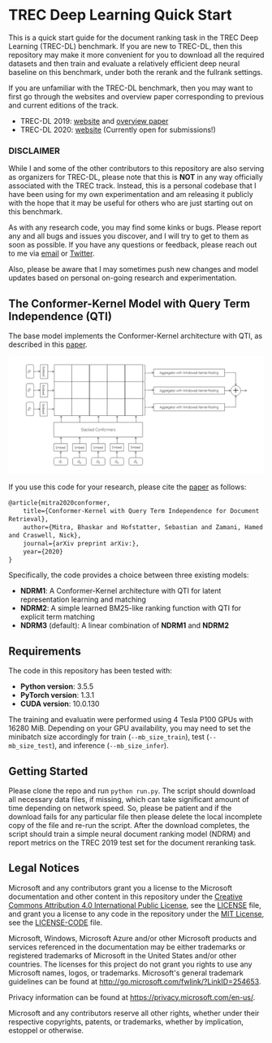 # TREC Deep Learning Quick Start

This is a quick start guide for the document ranking task in the TREC Deep Learning (TREC-DL) benchmark.
If you are new to TREC-DL, then this repository may make it more convenient for you to download all the required datasets and then train and evaluate a relatively efficient deep neural baseline on this benchmark, under both the rerank and the fullrank settings.

If you are unfamiliar with the TREC-DL benchmark, then you may want to first go through the websites and overview paper corresponding to previous and current editions of the track.
* TREC-DL 2019: [website](https://microsoft.github.io/TREC-2019-Deep-Learning) and [overview paper](https://arxiv.org/pdf/2003.07820.pdf)
* TREC-DL 2020: [website](https://microsoft.github.io/TREC-2020-Deep-Learning/) (Currently open for submissions!)

### DISCLAIMER
While I and some of the other contributors to this repository are also serving as organizers for TREC-DL, please note that this is **NOT** in any way officially associated with the TREC track.
Instead, this is a personal codebase that I have been using for my own experimentation and am releasing it publicly with the hope that it may be useful for others who are just starting out on this benchmark.

As with any research code, you may find some kinks or bugs.
Please report any and all bugs and issues you discover, and I will try to get to them as soon as possible.
If you have any questions or feedback, please reach out to me via [email](mailto:bmitra@microsoft.com) or [Twitter](https://twitter.com/UnderdogGeek).

Also, please be aware that I may sometimes push new changes and model updates based on personal on-going research and experimentation.


## The Conformer-Kernel Model with Query Term Independence (QTI)

The base model implements the Conformer-Kernel architecture with QTI, as described in this [paper]().

![The Conformer-Kernel architecture with QTI](images/CK.png)

If you use this code for your research, please cite the [paper]() as follows:

```
@article{mitra2020conformer,
    title={Conformer-Kernel with Query Term Independence for Document Retrieval},
    author={Mitra, Bhaskar and Hofstatter, Sebastian and Zamani, Hamed and Craswell, Nick},
    journal={arXiv preprint arXiv:},
    year={2020}
}
```

Specifically, the code provides a choice between three existing models:
* **NDRM1**: A Conformer-Kernel architecture with QTI for latent representation learning and matching
* **NDRM2**: A simple learned BM25-like ranking function with QTI for explicit term matching
* **NDRM3** (default): A linear combination of **NDRM1** and **NDRM2**


## Requirements

The code in this repository has been tested with:
* **Python version**: 3.5.5
* **PyTorch version**: 1.3.1
* **CUDA version**: 10.0.130

The training and evaluatin were performed using 4 Tesla P100 GPUs with 16280 MiB.
Depending on your GPU availability, you may need to set the minibatch size accordingly for train (```--mb_size_train```), test (```--mb_size_test```), and inference (```--mb_size_infer```).

## Getting Started

Please clone the repo and run ```python run.py```.
The script should download all necessary data files, if missing, which can take significant amount of time depending on network speed.
So, please be patient and if the download fails for any particular file then please delete the local incomplete copy of the file and re-run the script.
After the download completes, the script should train a simple neural document ranking model (NDRM) and report metrics on the TREC 2019 test set for the document reranking task.


## Legal Notices

Microsoft and any contributors grant you a license to the Microsoft documentation and other content in this repository under the [Creative Commons Attribution 4.0 International Public License](https://creativecommons.org/licenses/by/4.0/legalcode), see the [LICENSE](LICENSE) file, and grant you a license to any code in the repository under the [MIT License](https://opensource.org/licenses/MIT), see the [LICENSE-CODE](LICENSE-CODE) file.

Microsoft, Windows, Microsoft Azure and/or other Microsoft products and services referenced in the documentation
may be either trademarks or registered trademarks of Microsoft in the United States and/or other countries.
The licenses for this project do not grant you rights to use any Microsoft names, logos, or trademarks.
Microsoft's general trademark guidelines can be found at <http://go.microsoft.com/fwlink/?LinkID=254653>.

Privacy information can be found at <https://privacy.microsoft.com/en-us/>.

Microsoft and any contributors reserve all other rights, whether under their respective copyrights, patents,
or trademarks, whether by implication, estoppel or otherwise.
